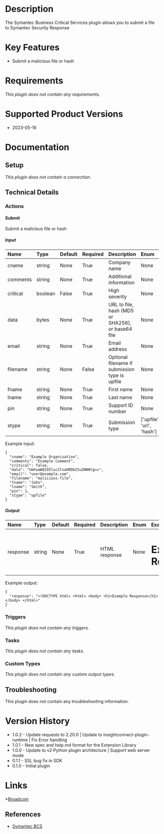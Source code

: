 # Description
  
The Symantec Business Critical Services plugin allows you to submit a file to Symantec Security Response
# Key Features

* Submit a malicious file or hash

# Requirements

_This plugin does not contain any requirements._

# Supported Product Versions
  
* 2023-05-16
# Documentation

## Setup
  
*This plugin does not contain a connection.*
## Technical Details

### Actions

#### Submit
Submit a malicious file or hash
##### Input

|Name|Type|Default|Required|Description|Enum|Example|
| :--- | :--- | :--- | :--- | :--- | :--- | :--- |
|cname|string|None|True|Company name|None|Example Organization|
|comments|string|None|True|Additional information|None|Example Comment|
|critical|boolean|False|True|High severity|None|True|
|data|bytes|None|True|URL to file, hash (MD5 or SHA256), or base64 file|None|UmFwaWQ3IEluc2lnaHRDb25uZWN0Cg==|
|email|string|None|True|Email address|None|user@example.com|
|filename|string|None|False|Optional filename if submission type is upfile|None|malicious-file|
|fname|string|None|True|First name|None|John|
|lname|string|None|True|Last name|None|Smith|
|pin|string|None|True|Support ID number|None|1|
|stype|string|None|True|Submission type|['upfile', 'url', 'hash']|upfile|
  
Example input:

```
{
  "cname": "Example Organization",
  "comments": "Example Comment",
  "critical": false,
  "data": "UmFwaWQ3IEluc2lnaHRDb25uZWN0Cg==",
  "email": "user@example.com",
  "filename": "malicious-file",
  "fname": "John",
  "lname": "Smith",
  "pin": 1,
  "stype": "upfile"
}
```
##### Output

|Name|Type|Default|Required|Description|Enum|Example|
| :--- | :--- | :--- | :--- | :--- | :--- | :--- |
|response|string|None|True|HTML response|None|<!DOCTYPE html> <html> <body> <h1>Example Response</h1> </body> </html>|
  
Example output:

```
{
  "response": "<!DOCTYPE html> <html> <body> <h1>Example Response</h1> </body> </html>"
}
```
### Triggers
  
*This plugin does not contain any triggers.*
### Tasks
  
*This plugin does not contain any tasks.*
### Custom Types
  
*This plugin does not contain any custom output types.*
## Troubleshooting

This plugin does not contain any troubleshooting information.

# Version History

* 1.0.2 - Update requests to 2.20.0 | Update to insightconnect-plugin-runtime | Fix Error handling
* 1.0.1 - New spec and help.md format for the Extension Library
* 1.0.0 - Update to v2 Python plugin architecture | Support web server mode
* 0.1.1 - SSL bug fix in SDK
* 0.1.0 - Initial plugin

# Links

*[Broadcom](https://www.broadcom.com/)

## References

* [Symantec BCS](https://submit.symantec.com/websubmit/bcs.cgi)
